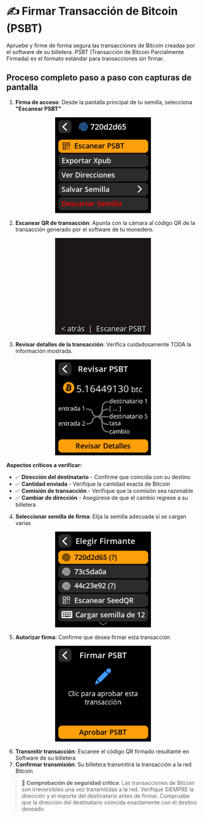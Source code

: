 # ✍️ Firmar Transacción de Bitcoin (PSBT)

Apruebe y firme de forma segura las transacciones de Bitcoin creadas por el software de su billetera. PSBT (Transacción de Bitcoin Parcialmente Firmada) es el formato estándar para transacciones sin firmar.

## Proceso completo paso a paso con capturas de pantalla

1. **Firma de acceso**: Desde la pantalla principal de tu semilla, selecciona **"Escanear PSBT"**

<div align="center">
     <img src="images/SeedMainMenuPSBTSelectView.png" alt="Menú de semilla con la opción "Escanear PSBT" width="250"/>
</div>

2. **Escanear QR de transacción**: Apunta con la cámara al código QR de la transacción generado por el software de tu monedero.

<div align="center">
     <img src="images/SeedPSBTCameraView.png" alt="Interfaz de escaneo PSBT" width="250"/>
</div>

3. **Revisar detalles de la transacción**: Verifica cuidadosamente TODA la información mostrada.

<div align="center">
     <img src="images/PSBTOverviewView.png" alt="Pantalla de revisión de detalles de la transacción" width="250"/>
</div>

**Aspectos críticos a verificar:**

- ✅ **Dirección del destinatario** - Confirme que coincida con su destino
- ✅ **Cantidad enviada** - Verifique la cantidad exacta de Bitcoin
- ✅ **Comisión de transacción** - Verifique que la comisión sea razonable
- ✅ **Cambiar de dirección** - Asegúrese de que el cambio regrese a su billetera

4. **Seleccionar semilla de firma**: Elija la semilla adecuada si se cargan varias

<div align="center">
     <img src="images/PSBTSelectSeedView.png" alt="Selección de semilla para la firma PSBT" width="250"/>
</div>

5. **Autorizar firma**: Confirme que desea firmar esta transacción

<div align="center">
     <img src="images/PSBTFinalizeView.png" alt="Autorización de firma PSBT" width="250"/>
</div>

6. **Transmitir transacción**: Escanee el código QR firmado resultante en Software de su billetera
7. **Confirmar transmisión**: Su billetera transmitirá la transacción a la red Bitcoin

> **🚨 Comprobación de seguridad crítica**: Las transacciones de Bitcoin son irreversibles una vez transmitidas a la red. Verifique SIEMPRE la dirección y el importe del destinatario antes de firmar. Compruebe que la dirección del destinatario coincida exactamente con el destino deseado.
